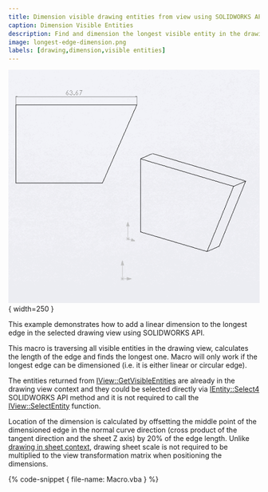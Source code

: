 ```yaml
---
title: Dimension visible drawing entities from view using SOLIDWORKS API
caption: Dimension Visible Entities
description: Find and dimension the longest visible entity in the drawing view using SOLIDWORKS API
image: longest-edge-dimension.png
labels: [drawing,dimension,visible entities]
---
```

![Longest edge dimensioned in the drawing view](longest-edge-dimension.png){ width=250 }

This example demonstrates how to add a linear dimension to the longest edge in the selected drawing view using SOLIDWORKS API.

This macro is traversing all visible entities in the drawing view, calculates the length of the edge and finds the longest one. Macro will only work if the longest edge can be dimensioned (i.e. it is either linear or circular edge).

The entities returned from [IView::GetVisibleEntities](http://help.solidworks.com/2018/english/api/sldworksapi/solidworks.interop.sldworks~solidworks.interop.sldworks.iview~getvisibleentities.html) are already in the drawing view context and they could be selected directly via [IEntity::Select4](http://help.solidworks.com/2018/english/api/sldworksapi/solidworks.interop.sldworks~solidworks.interop.sldworks.ientity~select4.html) SOLIDWORKS API method and it is not required to call the [IView::SelectEntity](http://help.solidworks.com/2018/english/api/sldworksapi/solidworks.interop.sldworks~solidworks.interop.sldworks.iview~selectentity.html) function.

Location of the dimension is calculated by offsetting the middle point of the dimensioned edge in the normal curve direction (cross product of the tangent direction and the sheet Z axis) by 20% of the edge length. Unlike [drawing in sheet context](/solidworks-api/document/drawing/sheet-context-sketch/), drawing sheet scale is not required to be multiplied to the view transformation matrix when positioning the dimensions.

{% code-snippet { file-name: Macro.vba } %}
